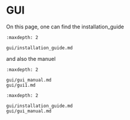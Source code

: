 # GUI

On this page, one can find the installation_guide
```{toctree}
:maxdepth: 2

gui/installation_guide.md
```

and also the manuel

```{toctree}
:maxdepth: 2

gui/gui_manual.md
gui/gui1.md
```

```{toctree}
:maxdepth: 2

gui/installation_guide.md
gui/gui_manual.md
```